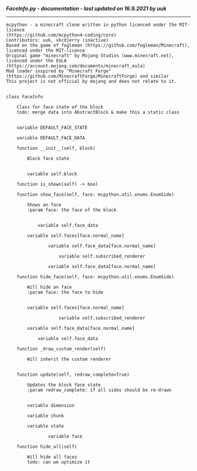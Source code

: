 ***FaceInfo.py - documentation - last updated on 16.9.2021 by uuk***
___

    mcpython - a minecraft clone written in python licenced under the MIT-licence 
    (https://github.com/mcpython4-coding/core)
    Contributors: uuk, xkcdjerry (inactive)
    Based on the game of fogleman (https://github.com/fogleman/Minecraft), licenced under the MIT-licence
    Original game "minecraft" by Mojang Studios (www.minecraft.net), licenced under the EULA
    (https://account.mojang.com/documents/minecraft_eula)
    Mod loader inspired by "Minecraft Forge" (https://github.com/MinecraftForge/MinecraftForge) and similar
    This project is not official by mojang and does not relate to it.


    class FaceInfo
        
        Class for face state of the block
        todo: merge data into AbstractBlock & make this a static class


        variable DEFAULT_FACE_STATE

        variable DEFAULT_FACE_DATA

        function __init__(self, block)
            
            Block face state


            variable self.block

        function is_shown(self) -> bool

        function show_face(self, face: mcpython.util.enums.EnumSide)
            
            Shows an face
            :param face: the face of the block


                variable self.face_data

            variable self.faces[face.normal_name]

                    variable self.face_data[face.normal_name]

                        variable self.subscribed_renderer

                    variable self.face_data[face.normal_name]

        function hide_face(self, face: mcpython.util.enums.EnumSide)
            
            Will hide an face
            :param face: the face to hide


            variable self.faces[face.normal_name]

                        variable self.subscribed_renderer

            variable self.face_data[face.normal_name]

                variable self.face_data

        function _draw_custom_render(self)
            
            Will inherit the custom renderer


        function update(self, redraw_complete=True)
            
            Updates the block face state
            :param redraw_complete: if all sides should be re-drawn


            variable dimension

            variable chunk

            variable state

                    variable face

        function hide_all(self)
            
            Will hide all faces
            todo: can we optimize it
